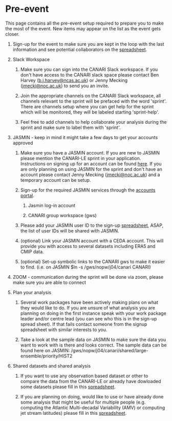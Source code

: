 # Pre-event

This page contains all the pre-event setup required to prepare you to make the most of the event.  New items may appear on the list as the event gets closer.

1. Sign-up for the event to make sure you are kept in the loop with the last information and see potential collaborators on the [spreadsheet](https://docs.google.com/spreadsheets/d/1wfX17IQq4rdrSUl1sgKYj2pUmV_pl8qZBRGgCsq_x1U/edit#gid=0).

2. Slack Workspace

    1. Make sure you can sign into the CANARI Slack workspace.  If you don't have access to the CANARI slack space please contact Ben Harvey (b.j.harvey@ncas.ac.uk) or Jenny Mecking (jmecki@noc.ac.uk) to send you an invite.

    2. Join the appropriate channels on the CANARI Slack workspace, all channels relevant to the sprint will be prefaced with the word 'sprint'.  There are channels setup where you can get help for the sprint which will be monitored, they will be labeled starting 'sprint-help'.

    3. Feel free to add channels to help collaborate your analysis during the sprint and make sure to label them with 'sprint'.

3. JASMIN - keep in mind it might take a few days to get your accounts approved

    1. Make sure you have a JASMIN account.  If you are new to JASMIN please mention the CANARI-LE sprint in your application. Instructions on signing up for an account can be found [here](https://help.jasmin.ac.uk/article/4435-get-a-jasmin-account).  If you are only planning on using JASMIN for the sprint and don't have an account please contact Jenny Mecking (jmecki@noc.ac.uk) and a temporary account can be setup.

    2. Sign-up for the required JASMIN services through the [accounts portal](https://accounts.jasmin.ac.uk/).

        1. Jasmin log-in account

        2. CANARI group workspace (gws)

    3.  Please add your JASMIN user ID to the sign-up [spreadsheet](https://docs.google.com/spreadsheets/d/1wfX17IQq4rdrSUl1sgKYj2pUmV_pl8qZBRGgCsq_x1U/edit#gid=0), ASAP, the list of user IDs will be shared with JASMIN.

    4. (optional) Link your JASMIN account with a CEDA account.  This will provide you with access to several datasets including ERA5 and CMIP data.

    5. (optional) Set-up symbolic links to the CANARI gws to make it easier to find.  (i.e. on JASMIN $ln -s  /gws/nopw/j04/canari CANARI)

4. ZOOM - communication during the sprint will be done via zoom, please make sure you are able to connect

5. Plan your analysis

    1.  Several work packages have been actively making plans on what they would like to do.  If you are unsure of what analysis you are planning on doing in the first instance speak with your work package leader and/or centre lead (you can see who this is in the sign-up spread sheet).  If that fails contact someone from the signup spreadsheet with similar interests to you.

    2. Take a look at the sample data on JASMIN to make sure the data you want to work with is there and looks correct.  The sample data can be found here on JASMIN:  /gws/nopw/j04/canari/shared/large-ensemble/priority/HIST2

6.  Shared datasets and shared analysis

    1. If you want to use any observation based dataset or other to compare the data from the CANARI-LE or already have dowloaded some datasets please fill in this [spreadsheet](https://docs.google.com/spreadsheets/d/10T_VkuiszrUwWMmDl8TxcSI5vdEQnf1Z/edit?pli=1#gid=1315481671).

    2. If you are planning on doing, would like to use or have already done some analysis that might be useful for multiple people (e.g. computing the Atlantic Multi-decadal Variability (AMV) or computing jet stream latitudes) please fill in this [spreadsheet](https://docs.google.com/spreadsheets/d/1SDBcFaH3mWBIVluxx_irPIfmaR9x42rA/edit#gid=1072719862).
